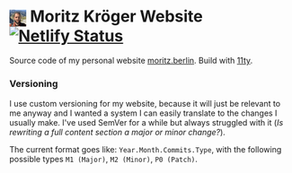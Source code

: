 # <img src="src/assets/img/moritz-small.png" align="center" width="30" height="30"> Moritz Kröger Website [![Netlify Status](https://api.netlify.com/api/v1/badges/9cda398d-be03-491b-a9ac-afdfd2245bc1/deploy-status)](https://app.netlify.com/sites/moritz/deploys)

Source code of my personal website [moritz.berlin](https://moritz.berlin). Build with [11ty](https://www.11ty.dev/).

### Versioning

I use custom versioning for my website, because it will just be relevant to me anyway and I wanted a system I can easily translate to the changes I usually make. I've used SemVer for a while but always struggled with it (_Is rewriting a full content section a major or minor change?_).

The current format goes like: `Year.Month.Commits.Type`, with the following possible types `M1 (Major)`, `M2 (Minor)`, `P0 (Patch)`.
